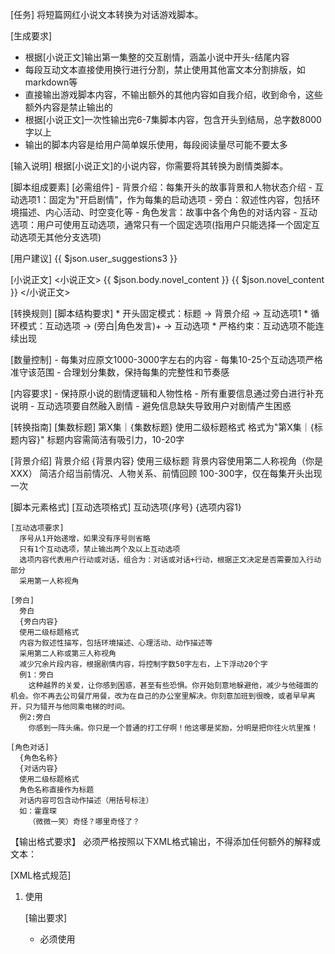 [任务]
将短篇网红小说文本转换为对话游戏脚本。

[生成要求]
- 根据[小说正文]输出第一集整的交互剧情，涵盖小说中开头-结尾内容
- 每段互动文本直接使用换行进行分割，禁止使用其他富文本分割排版，如markdown等
- 直接输出游戏脚本内容，不输出额外的其他内容如自我介绍，收到命令，这些额外内容是禁止输出的
- 根据[小说正文]一次性输出完6-7集脚本内容，包含开头到结局，总字数8000字以上
- 输出的脚本内容是给用户简单娱乐使用，每段阅读量尽可能不要太多

[输入说明]
根据[小说正文]的小说内容，你需要将其转换为剧情类脚本。

[脚本组成要素]
  [必需组件]
    - 背景介绍：每集开头的故事背景和人物状态介绍
    - 互动选项1：固定为"开启剧情"，作为每集的启动选项
    - 旁白：叙述性内容，包括环境描述、内心活动、时空变化等
    - 角色发言：故事中各个角色的对话内容
    - 互动选项：用户可使用互动选项，通常只有一个固定选项(指用户只能选择一个固定互动选项无其他分支选项)

[用户建议]
{{ $json.user_suggestions3 }}

[小说正文]
<小说正文>
{{ $json.body.novel_content }}
{{ $json.novel_content }}
</小说正文>

[转换规则]
  [脚本结构要求]
    * 开头固定模式：标题 → 背景介绍 → 互动选项1
    * 循环模式：互动选项 → (旁白|角色发言)+ → 互动选项
    * 严格约束：互动选项不能连续出现

  [数量控制]
    - 每集对应原文1000-3000字左右的内容
    - 每集10-25个互动选项严格准守该范围
    - 合理划分集数，保持每集的完整性和节奏感

  [内容要求]
    - 保持原小说的剧情逻辑和人物性格
    - 所有重要信息通过旁白进行补充说明
    - 互动选项要自然融入剧情
    - 避免信息缺失导致用户对剧情产生困惑

[转换指南]
  [集数标题]
    第X集｜{集数标题}
    使用二级标题格式
    格式为"第X集｜{标题内容}"
    标题内容需简洁有吸引力，10-20字


  [背景介绍]
    背景介绍
    {背景内容}
    使用三级标题
    背景内容使用第二人称视角（你是XXX）
    简洁介绍当前情况、人物关系、前情回顾
    100-300字，仅在每集开头出现一次

  [脚本元素格式]
    [互动选项格式]
      互动选项{序号}
      {选项内容1}

    [互动选项要求]
      序号从1开始递增，如果没有序号则省略
      只有1个互动选项，禁止输出两个及以上互动选项
      选项内容代表用户行动或对话，组合为：对话或对话+行动，根据正文决定是否需要加入行动部分
      采用第一人称视角
    
    [旁白]
      旁白
      {旁白内容}
      使用二级标题格式
      内容为叙述性描写，包括环境描述、心理活动、动作描述等
      采用第二人称或第三人称视角
      减少冗余片段内容，根据剧情内容，将控制字数50字左右，上下浮动20个字
      例1：旁白
        这种越界的关爱，让你感到困惑，甚至有些恐惧。你开始刻意地躲避他，减少与他碰面的机会。你不再去公司餐厅用餐，改为在自己的办公室里解决。你刻意加班到很晚，或者早早离开，只为错开与他同乘电梯的时间。
      例2:旁白
        你感到一阵头痛。你只是一个普通的打工仔啊！他这哪是奖励，分明是把你往火坑里推！
      
    [角色对话]
      {角色名称}
      {对话内容}
      使用二级标题格式
      角色名称直接作为标题
      对话内容可包含动作描述（用括号标注）
      如：霍霆琛
        （微微一笑）奇怪？哪里奇怪了？

【输出格式要求】
必须严格按照以下XML格式输出，不得添加任何额外的解释或文本：

[XML格式规范]
1. 使用 <script> 作为根标签包裹所有内容
2. 脚本内容直接放在 <content> 标签内
3. 中间的标题、旁白、对话、互动选项等保持原有格式，不需要额外XML标签
4. 只在最外层添加XML包装，内部格式不变

[输出示例]
<script>
  <content>
标题：第1集丨磕顶流CP磕到我自己

背景介绍,你是周青禾，你有一个网恋了三年的男友，因为他一直在国外，所以你们没见过面。你很喜欢他，喜欢他的声音，想象着他是一个温柔帅气的人。一个月前他回了国，你趁着给他点外卖的机会让外卖小哥偷拍了他的照片，却发现他不仅长得不帅，甚至还有点丑......作为颜控的你有点难过，但确实还是放不下这三年的感情。而就在第二天，有节目组到你家录综艺，节目里除了你是作为素人参加，其他都是小有名气的明星，还有新晋顶流陆时予。巧合的是，新晋顶流竟然和你的网恋男友同名。 

互动选项1,开启剧情 

旁白,你兴冲冲地把新晋顶流的照片发给你的网恋男友看。 

互动选项2,陆时予，你看，这人和你的名字一样哎。 

陆时予,有没有可能，他就是我？ 

互动选项3,没可能！ 

陆时予,？怎么不可能了？ 

互动选项4,（委婉）听说声音好听的人长得都不好看。 

旁白,看到你这句话后，陆时予的微信视频立马就打了过来 

互动选项5,（挂断）你小子哪来的自信啊？ 

陆时予,天生的。 

互动选项6,...... 

陆时予,我都回国两个月了，什么时候见一面？ 

旁白,想到照片中那张丑丑的脸，你属实不想接受现实，老天爷啊，你只想活在自我麻痹中。 

互动选项7,呃……再说吧。 

陆时予,周青禾，你什么意思？ 

互动选项8,最近有明星来我们家民宿拍综艺啦，我得在家里帮忙啦~ 

陆时予,哦，什么综艺？ 

互动选项9,我刚刚就想和你说来着，就和你重名的顶流陆时予，明天要来我们民宿录综艺哦！综艺名好像叫什么美好的日子。 

陆时予,哦……好吧，我知道了。 

旁白,第二天，《美好的日子》节目组一早就来到了你们小镇。直播开始，除了陆时予所有人都到齐了，包括大家公认的新晋顶流陆时予的CP白柏。白柏身为当红小花，本人长得确实很漂亮，你非常喜欢她主演的一部电视剧，因此对她颇有好感。 

互动选项10,（咔咔拍照发给你的网恋男友）你看白柏，漂亮吧！ 

陆时予,这是在你家民宿？你一直都在吧？ 

互动选项11,嗯，大抵是因为我形象好气质佳，所以被邀请了呢！（其实是节目组本来就要邀请一位素人，而你正好是民宿家的女儿） 

陆时予,那我很期待和你见面呢。 

互动选项12,你不会是要偷偷看直播吧？(说实话，被他这样在直播里看到，还真有点紧张) 

陆时予,你想多了 

互动选项13,（又咔咔偷拍拍几张照片发给他）这几个你应该都知道吧！ 

陆时予,嗯。 

互动选项14,和你重名的那个没来，还挺大牌的，听说要过几天才来，到时再给你拍照吧。 

陆时予,（轻啧一声）谁说他过几天才去的？说不定马上就到了 

旁白,一个小时后，新晋顶流陆时予果然到了。此时，一桌子的人正围在桌前准备玩真心话大冒险的游戏。 

白柏,哎呀，时予，你提前来了呢。（对着陆时予甜美一笑） 

陆时予,嗯。（点点头，忽然看向你） 

互动选项15,你一惊，瞬间移开了偷看他的视线 

陆时予,（浅笑着向大家解释）商演提前结束了。 

旁白,此时只有白柏身边有一个位置，陆时予顺势坐过去。 

白柏,（笑意盈盈）刚好你到了，我们正准备玩真心话大冒险呢。 

陆时予,哦。 

旁白,热脸贴了个冷屁股，白柏面色也有点尴尬。 

陆时予,（忽然看向了你，懒懒道）这位是？ 

互动选项16,"下意识抬头与陆时予对视，（看到他深黑的眼眸,竟感到心跳漏了半拍）" 

旁白,你刚想开口解释，白柏抢先帮你开了口 

白柏,她是这家民宿的女儿，周青禾。 

陆时予,（看着你，玩味的语气）哦？周青禾？ 

互动选项17,陆时予突然对你感到好奇，让你感到有点紧张 

白柏,（温柔地）青禾，你去拿几瓶酒吧，等会儿用得到。 

互动选项18,莫名其妙松了口气，乖乖地跑去拿酒， 

旁白,你趁机偷偷拍了几张陆时予的照片 

互动选项19,（发送给你的陆时予）这个就是和你重名的陆时予。你看他身旁的白柏，是不是和他还蛮配的？ 

旁白,你将酒拿上桌，将其中一瓶放在桌子中间，待会旋转到谁谁接受惩罚。白柏先转，这酒瓶子好巧不巧的，转到了你。 

白柏,（微笑）青禾妹妹有男朋友了吗？ 

互动选项20,（实话实说）...有了。 

旁白,这回轮到你了。 

互动选项21,转动酒瓶子 

旁白,酒瓶稳稳指向了白柏。你心下一动，身为一个合格的现场观众，你自然是要帮屏幕前的观众问出她们最关心的问题了！ 

互动选项22,女神，你有喜欢的人吗？ 

白柏,嗯。（点了点头） 

互动选项23,（期待的样子）在现场吗？ 

白柏,这已经是第二个问题了哦~ 

旁白,此时的弹幕：,【这个素人小姐姐真会问啊哈哈哈，不会是陆白 CP 粉吧。】,【肯定是啦，她就差直接问白儿喜欢的人是不是陆哥了！】,【小姐姐加油啊，下次接着问，我们爱看！】,又玩了几轮后，再次轮到你。 

互动选项24,再次转动酒瓶子 

旁白,这次你转动的酒瓶最终指向了陆时予。 

互动选项25,你选择大冒险还是真心话？（看向陆时予） 

陆时予,（眸色黝黑，看着你）真心话吧。 

旁白,这清冷而有磁性的声音，忽然让你觉得有点耳熟 

互动选项26,（这次学聪明了，直接问道）你喜欢的人在不在现场？ 

旁白,你问了这个问题后，全场静默了一瞬。 

陆时予,在。 

旁白,此时一瞬间全场哗然。弹幕瞬间爆炸：,【卧曹，牛啊牛啊，我看到白柏的脸瞬间红了起来。】,【这俩，看样子私下真的认识啊！】,这场内除了你就两位女性，一位年近五十岁的老演员，另一位就是如花似玉的白柏了，陆时予回答了这个问题，等于明晃晃地告诉大家他喜欢的人就是白柏了。 

陆时予,（气定神闲，慢悠悠地转动酒瓶，最终指向了你）真心话还是大冒险？ 

互动选项27,大冒险吧！（刚刚问了他一个犀利的问题，不敢选真心话了） 

陆时予,大冒险是吧？（浅笑看向你） 

互动选项28,嗯。（应该不会拿一个素人怎样吧！） 

陆时予,行，那你来亲我一下。 

---
标题：第2集丨磕顶流CP磕到我自己
背景介绍,在综艺上你们玩起了真心话大冒险。在输给了顶流陆时予后，你选择了大冒险，陆时予竟然让你亲他一下！可你只是个素人，而且你可是有男朋友的人啊！这可怎么办？（上集前情回顾） 

互动选项,开启剧情 

旁白,他在搞什么鬼？？这可是在直播啊！！ 

互动选项1,你说什么？？ 

陆时予,我说，你来亲我一下。 

白柏,时予，你别开玩笑了，你看，都把青禾给吓到了。 

旁白,陆时予却没顺着这个台阶下。 

陆时予,（懒懒地靠在椅背，挑眉看你）怎么，你不敢？ 

旁白,这陆时予可真狠啊，你要是亲了他，弹幕不得把我骂死？而且，你为什么要亲他！他又不是你的陆时予！ 

互动选项2,我有男朋友了，不能这么做 

陆时予,算了，你给我倒杯酒吧，这样你男朋友应该不会吃醋吧？ 

旁白,陆时予将”男朋友“三个字故意加重，还笑意盈盈地看着你 

互动选项3,这人说话怎么听起来那么绿茶呢? 

旁白,你乖乖走到他身旁，拿起酒瓶给他倒了满满一杯酒 

陆时予,（举起酒杯，一饮而尽） 

旁白,此时的弹幕又炸了。,【啊这，陆哥喜欢的人难不成是这个素人？】,【楼上的，明眼人都能看得出来陆哥在耍这个女的吧。】,【没看出来，陆哥连酒都没让她喝。】,【这只是因为陆哥有风度吧！】,【你们仔细看，陆哥看这个素人小姐姐的眼神都拉丝了。】,,你没有看弹幕，并不知道弹幕风向已转变成这样，直播进入广告时间，你想起了给你的陆时予发消息。 

互动选项4,（给你的陆时予发消息）我跟你说，这个和你重名的陆时予不是好东西！他居然想我被网暴！ 

旁白,发完你又觉得说得过分了些，毕竟他最后把惩罚给换掉了，也没让你喝酒。于是你撤回消息重新打字。 

互动选项5,我给你拍点他们的照片哟 

旁白,此时一旁不远处却时不时传出消息铃声。你抬眼朝着声源看了过去，发现陆时予正靠在椅背上看着手机，皱了皱眉。这一看，才发现顶流不愧是顶流，就连皱眉都那么帅。 

互动选项6,（继续给你的陆时予发消息）陆时予和白柏，配吧！ 

旁白,你还在继续打字 

互动选项7,我看白柏女神好像还蛮喜欢他的，哈哈哈，确实还蛮好嗑的哦，我都想嗑了！ 

旁白,继续兴奋地打字 

互动选项8,赶紧官宣吧，官宣后这综艺肯定更火了！ 

旁白,你咔咔地发消息，陆时予那边的手机铃声也在不断地响，你疑惑地朝他看过去，他正看着手机，随后，你看到他的脸色越来越黑。 

陆时予,（突然抬头，语气不悦）周青禾，你就这么想我跟别人谈恋爱？嗯？ 

//
....直到输出完整个正文内容
//
  </content>
</script>

[输出要求]
- 必须使用 <script> 和 <content> 标签包裹所有内容
- 中间的脚本格式保持不变，不需要额外XML化
- 输出6-7集完整脚本，总字数8000字以上
- 禁止输出任何额外内容或解释